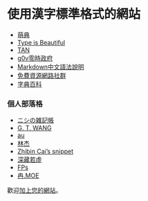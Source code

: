 
 使用漢字標準格式的網站
========================

- [萌典](https://moedict.tw/)
- [Type is Beautiful](http://www.typeisbeautiful.com/psa/gutenberg-in-shanghai/)
- [TAN](https://tan.today/)
- [g0v零時政府](http://g0v.tw/)
- [Markdown中文語法說明](http://markdown.tw/)
- [免費資源網路社群](http://free.com.tw/)
- [字典百科](https://zh.dictpedia.org/)

### 個人部落格 <!-- #blog -->
- <span lang='ja'>[ニシの雑記帳](http://westantennanote.tumblr.com/)</span>
- [G. T. WANG](http://blog.gtwang.org)
- [au](http://audrey.nu)
- [林杰](http://linjiex.com)
- <span lang='en'>[Zhibin Cai’s snippet](http://caizhibin.com/blog/)</span>
- [深藏若虛](http://blog.fntsr.tw)
- [FPs](http://fangpeishi.github.io)
- [冉.MOE](http://ran.moe)

歡迎[加上您的網站](https://github.com/ethantw/Han-Manual/blob/master/doc/used-by.md)。

